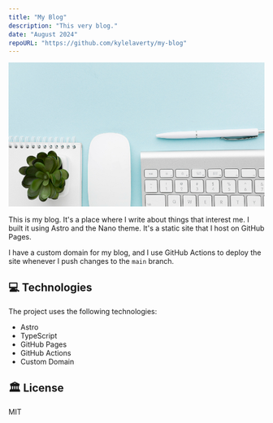 ```yaml
---
title: "My Blog"
description: "This very blog."
date: "August 2024"
repoURL: "https://github.com/kylelaverty/my-blog"
---
```


![Blog Header for Project](./src/assets/project-blog.jpg)

This is my blog. It's a place where I write about things that interest me. I built it using Astro and the Nano theme. It's a static site that I host on GitHub Pages.

I have a custom domain for my blog, and I use GitHub Actions to deploy the site whenever I push changes to the `main` branch.

## 💻 Technologies

The project uses the following technologies:

- Astro
- TypeScript
- GitHub Pages
- GitHub Actions
- Custom Domain

## 🏛️ License

MIT
